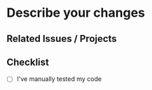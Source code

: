 <!--
    - Thank you for contributing to bancho.py!
    - Titles should follow [semantic commit message format](https://sparkbox.com/foundry/semantic_commit_messages)
-->

# Describe your changes

## Related Issues / Projects

## Checklist
- [ ] I've manually tested my code
